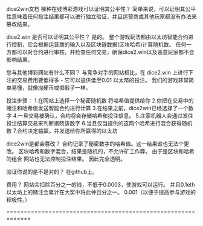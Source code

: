dice2win文档
哪种在线博彩游戏可以证明其公平性？
简单来说，可以证明其公平性意味着任何投注结果都可以进行独立验证，并且运营商或其他玩家都没有办法来篡改结果。

dice2.win 是否可以证明其公平性？
是的。 整个游戏玩法都由以太坊智能合约进行控制，它会根据运营商的输入以及区块链数据(区块哈希)计算随机数。 任何一方都可以对合约进行审核，并检查任何交易，确保dice2.win以及恶意玩家都不会影响结果。

您与其他博彩网站有什么不同？
与竞争对手的网站相比，在 dice2.win 上进行下注的交易费用要低得多 - 它可以提供低至0.01 以太幣的投注。 我们的游戏非常简单易懂，就像抛硬币或掷骰子一样。

投注步骤：
1.在网站上选择一个秘密随机数 将哈希值提供给你
2.你把在交易中的赌注和哈希值发送智能合约进行计算
3.在结果之前，dice2win已经选择了一个数字
4.一旦交易被确认，合约将会存储哈希和投注信息。
5.庄家机器人会通过发往投注结算交易来判断揭晓该数字
6.当且仅当提供的这两个哈希进行混合获得随机数
7.合约决定输赢，并发送给你所赢得的以太坊

dice2win是都会篡改？
合约记录了秘密数字的哈希值。这一结果谁也无法个更改。 区块哈希和数字混合，结果是随机的，不允许矿工作弊。  由于是区块和哈希的组合 网站也无法控制投注结果。 因此完全透明。

验证你说的是不是对的？
在github上。

费用？
网站会扣除百分之一的钱，不低于0.0003，使游戏可以运行。 并且0.1eth以太坊上的赌注会累计在大奖中将此种百分之一。 0.001（以便于提高参与游戏的积极性。）


=============================================================



